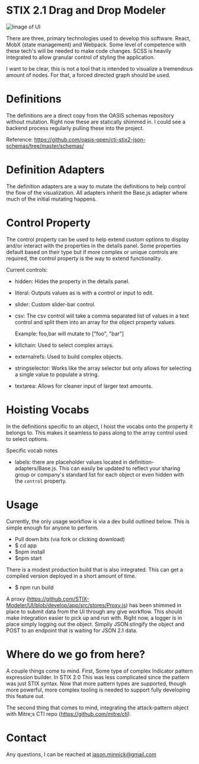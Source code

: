 # STIX 2.1 Drag and Drop Modeler

![Image of UI](https://github.com/STIX-Modeler/UI/blob/develop/example-stix.png)

There are three, primary technologies used to develop this software. React, MobX (state management) and Webpack. Some level of competence with these tech's will be needed to make code changes. SCSS is heavily integrated to allow granular control of styling the application.

I want to be clear, this is not a tool that is intended to visualize a tremendous amount of nodes. For that, a forced directed graph should be used.

# Definitions

The definitions are a direct copy from the OASIS schemas repository without mutation. Right now these are statically shimmed in. I could see a backend process regularly pulling these into the project.

Reference: https://github.com/oasis-open/cti-stix2-json-schemas/tree/master/schemas/

# Definition Adapters

The definition adapters are a way to mutate the definitions to help control the flow of the visualization. All adapters inherit the Base.js adapter where much of the initial mutating happens.

# Control Property

The control property can be used to help extend custom options to display and/or interact with the properties in the details panel. Some properties default based on their type but if more complex or unique controls are required, the control property is the way to extend functionality.

Current controls:
- hidden: Hides the property in the details panel.
- literal: Outputs values as is with a control or input to edit.
- slider: Custom slider-bar control.
- csv: The csv control will take a comma separated list of values in a text control and split them into an array for the object property values.

    Example: foo,bar will mutate to ["foo", "bar"]

- killchain: Used to select complex arrays.
- externalrefs: Used to build complex objects.
- stringselector: Works like the array selector but only allows for selecting a single value to populate a string.
- textarea: Allows for cleaner input of larger text amounts.

# Hoisting Vocabs

In the definitions specific to an object, I hoist the vocabs onto the property it belongs to. This makes it seamless to pass along to the array control used to select options.

Specific vocab notes

- labels: there are placeholder values located in definition-adapters/Base.js. This can easily be updated to reflect your sharing group or company's standard list for each object or even hidden with the `control` property.

# Usage

Currently, the only usage workflow is via a dev build outlined below. This is simple enough for anyone to perform.

 - Pull down bits (via fork or clicking download)
 - $ cd app
 - $npm install
 - $npm start

There is a modest production build that is also integrated. This can get a compiled version deployed in a short amount of time.

- $ npm run build

A proxy (https://github.com/STIX-Modeler/UI/blob/develop/app/src/stores/Proxy.js) has been shimmed in place to submit data from the UI through any give workflow. This should make integration easier to pick up and run with. Right now, a logger is in place simply logging out the object. Simplly JSON.stingify the object and POST to an endpoint that is waiting for JSON 2.1 data.

# Where do we go from here?

A couple things come to mind. First, Some type of complex Indicator pattern expression builder. In STIX 2.0 This was less complicated since the pattern was just STIX syntax. Now that more pattern types are supported, though more powerful, more complex tooling is needed to support fully developing this feature out.

The second thing that comes to mind, integrating the attack-pattern object with Mitre;s CTI repo (https://github.com/mitre/cti).

# Contact

Any questions, I can be reached at jason.minnick@gmail.com
